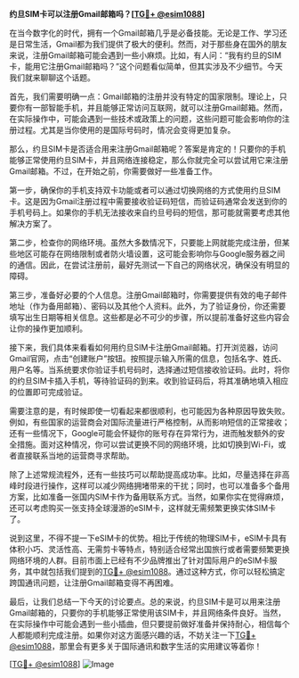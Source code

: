 **约旦SIM卡可以注册Gmail邮箱吗？[[TG💪+ @esim1088](https://t.me/s/esim1088)]**

在当今数字化的时代，拥有一个Gmail邮箱几乎是必备技能。无论是工作、学习还是日常生活，Gmail都为我们提供了极大的便利。然而，对于那些身在国外的朋友来说，注册Gmail邮箱可能会遇到一些小麻烦。比如，有人问：“我有约旦的SIM卡，能用它注册Gmail邮箱吗？”这个问题看似简单，但其实涉及不少细节。今天我们就来聊聊这个话题。

首先，我们需要明确一点：Gmail邮箱的注册并没有特定的国家限制。理论上，只要你有一部智能手机，并且能够正常访问互联网，就可以注册Gmail邮箱。然而，在实际操作中，可能会遇到一些技术或政策上的问题，这些问题可能会影响你的注册过程。尤其是当你使用的是国际号码时，情况会变得更加复杂。

那么，约旦SIM卡是否适合用来注册Gmail邮箱呢？答案是肯定的！只要你的手机能够正常使用约旦SIM卡，并且网络连接稳定，那么你就完全可以尝试用它来注册Gmail邮箱。不过，在开始之前，你需要做好一些准备工作。

第一步，确保你的手机支持双卡功能或者可以通过切换网络的方式使用约旦SIM卡。这是因为Gmail注册过程中需要接收验证码短信，而验证码通常会发送到你的手机号码上。如果你的手机无法接收来自约旦号码的短信，那可能就需要考虑其他解决方案了。

第二步，检查你的网络环境。虽然大多数情况下，只要能上网就能完成注册，但某些地区可能存在网络限制或者防火墙设置，这可能会影响你与Google服务器之间的通信。因此，在尝试注册前，最好先测试一下自己的网络状况，确保没有明显的障碍。

第三步，准备好必要的个人信息。注册Gmail邮箱时，你需要提供有效的电子邮件地址（作为备用邮箱）、密码以及其他个人资料。此外，为了验证身份，你还需要填写出生日期等相关信息。这些都是必不可少的步骤，所以提前准备好这些内容会让你的操作更加顺利。

接下来，我们具体来看看如何用约旦SIM卡注册Gmail邮箱。打开浏览器，访问Gmail官网，点击“创建账户”按钮。按照提示输入所需的信息，包括名字、姓氏、用户名等。当系统要求你验证手机号码时，选择通过短信接收验证码。此时，将你的约旦SIM卡插入手机，等待验证码的到来。收到验证码后，将其准确地填入相应的位置即可完成验证。

需要注意的是，有时候即使一切看起来都很顺利，也可能因为各种原因导致失败。例如，有些国家的运营商会对国际流量进行严格控制，从而影响短信的正常接收；还有一些情况下，Google可能会怀疑你的账号存在异常行为，进而触发额外的安全措施。面对这种情况，你可以尝试更换不同的网络环境，比如切换到Wi-Fi，或者直接联系当地的运营商寻求帮助。

除了上述常规流程外，还有一些技巧可以帮助提高成功率。比如，尽量选择在非高峰时段进行操作，这样可以减少网络拥堵带来的干扰；同时，也可以准备多个备用方案，比如准备一张国内SIM卡作为备用联系方式。当然，如果你实在觉得麻烦，还可以考虑购买一张支持全球漫游的eSIM卡，这样就无需频繁更换实体SIM卡了。

说到这里，不得不提一下eSIM卡的优势。相比于传统的物理SIM卡，eSIM卡具有体积小巧、灵活性高、无需剪卡等特点，特别适合经常出国旅行或者需要频繁更换网络环境的人群。目前市面上已经有不少品牌推出了针对国际用户的eSIM卡服务，其中就包括我们提到的[TG💪+ @esim1088](https://t.me/s/esim1088)。通过这种方式，你可以轻松搞定跨国通讯问题，让注册Gmail邮箱变得不再困难。

最后，让我们总结一下今天的讨论要点。总的来说，约旦SIM卡是可以用来注册Gmail邮箱的，只要你的手机能够正常使用该SIM卡，并且网络条件良好。当然，在实际操作中可能会遇到一些小插曲，但只要提前做好准备并保持耐心，相信每个人都能顺利完成注册。如果你对这方面感兴趣的话，不妨关注一下[TG💪+ @esim1088](https://t.me/s/esim1088)，那里会有更多关于国际通讯和数字生活的实用建议等着你！

[[TG💪+ @esim1088](https://t.me/s/esim1088)] ![Image](https://i.postimg.cc/4NQfJmqS/Snipaste-2025-05-13-00-14-12.png)